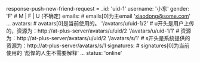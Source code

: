 response-push-new-friend-request =
  _id: 'uid-1'
  username: '小东'
  gender: 'F' # M | F | U (不确定)
  emails: # emails[0]为主email
    'xiaodong@some.com'
    ... 
  avatars: # avatars[0]是当前使用的。
    '/avatars/u/uid-1/2' # u开头是用户上传的，资源为：http://at-plus-server/avatars/u/uid/2
    '/avatars/u/uid-1/1' # 资源为：http://at-plus-server/avatars/u/uid/2
    '/avatars/s/1'     # s开头是系统提供的资源为：http://at-plus-server/avatars/s/1
  signatures: # signatures[0]为当前使用的
    '彪悍的人生不需要解释'
    ... 
  status: 'online'

